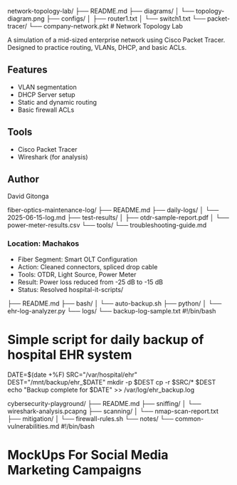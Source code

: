 network-topology-lab/
├── README.md
├── diagrams/
│   └── topology-diagram.png
├── configs/
│   ├── router1.txt
│   └── switch1.txt
└── packet-tracer/
    └── company-network.pkt
    # Network Topology Lab

A simulation of a mid-sized enterprise network using Cisco Packet Tracer. Designed to practice routing, VLANs, DHCP, and basic ACLs.

## Features
- VLAN segmentation
- DHCP Server setup
- Static and dynamic routing
- Basic firewall ACLs

## Tools
- Cisco Packet Tracer
- Wireshark (for analysis)

## Author
David Gitonga

fiber-optics-maintenance-log/
├── README.md
├── daily-logs/
│   └── 2025-06-15-log.md
├── test-results/
│   ├── otdr-sample-report.pdf
│   └── power-meter-results.csv
└── tools/
    └── troubleshooting-guide.md

  ### Location: Machakos 
- Fiber Segment: Smart OLT Configuration 
- Action: Cleaned connectors, spliced drop cable
- Tools: OTDR, Light Source, Power Meter
- Result: Power loss reduced from -25 dB to -15 dB
- Status: Resolved
  hospital-it-scripts/

├── README.md
├── bash/
│   └── auto-backup.sh
├── python/
│   └── ehr-log-analyzer.py
└── logs/
    └── backup-log-sample.txt
  #!/bin/bash
# Simple script for daily backup of hospital EHR system

DATE=$(date +%F)
SRC="/var/hospital/ehr"
DEST="/mnt/backup/ehr_$DATE"
mkdir -p $DEST
cp -r $SRC/* $DEST
echo "Backup complete for $DATE" >> /var/log/ehr_backup.log

cybersecurity-playground/
├── README.md
├── sniffing/
│   └── wireshark-analysis.pcapng
├── scanning/
│   └── nmap-scan-report.txt
├── mitigation/
│   └── firewall-rules.sh
└── notes/
    └── common-vulnerabilities.md
#!/bin/bash
# MockUps For Social Media Marketing  Campaigns 


      
